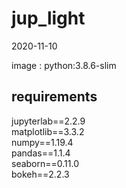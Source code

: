 # jup_light
2020-11-10

image : python:3.8.6-slim

## requirements

jupyterlab==2.2.9<br>
matplotlib==3.3.2<br>
numpy==1.19.4<br>
pandas==1.1.4<br>
seaborn==0.11.0<br>
bokeh==2.2.3<br>
